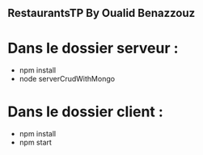 ## RestaurantsTP By Oualid Benazzouz


# Dans le dossier serveur :

* npm install
* node serverCrudWithMongo

# Dans le dossier client :

* npm install
* npm start